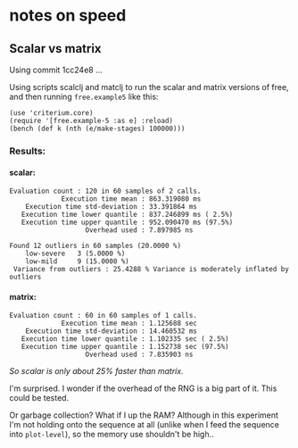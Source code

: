 notes on speed
===


## Scalar vs matrix

Using commit 1cc24e8 ...

Using scripts scalclj and matclj to run the scalar and matrix versions
of free, and then running `free.example5` like this:

    (use 'criterium.core)
    (require '[free.example-5 :as e] :reload)
    (bench (def k (nth (e/make-stages) 100000)))

### Results:

#### scalar:

    Evaluation count : 120 in 60 samples of 2 calls.
                 Execution time mean : 863.319080 ms
        Execution time std-deviation : 33.391864 ms
       Execution time lower quantile : 837.246899 ms ( 2.5%)
       Execution time upper quantile : 952.090470 ms (97.5%)
                       Overhead used : 7.897985 ns
        
    Found 12 outliers in 60 samples (20.0000 %)
    	low-severe	 3 (5.0000 %)
    	low-mild	 9 (15.0000 %)
     Variance from outliers : 25.4288 % Variance is moderately inflated by outliers

#### matrix:

    Evaluation count : 60 in 60 samples of 1 calls.
                 Execution time mean : 1.125688 sec
        Execution time std-deviation : 14.460532 ms
       Execution time lower quantile : 1.102335 sec ( 2.5%)
       Execution time upper quantile : 1.152738 sec (97.5%)
                       Overhead used : 7.835903 ns


*So scalar is only about 25% faster than matrix.*

I'm surprised.  I wonder if the overhead of the RNG is a big part of
it.  This could be tested.  

Or garbage collection?  What if I up the RAM?  Although in this
experiment I'm not holding onto the sequence at all (unlike when I feed
the sequence into `plot-level`), so the memory use shouldn't be high..
